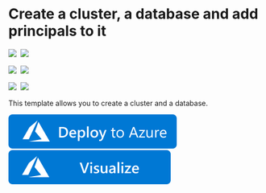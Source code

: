 # Create a cluster, a database and add principals to it

<IMG SRC="https://azurequickstartsservice.blob.core.windows.net/badges/101-kusto-cluster-database/PublicLastTestDate.svg" />&nbsp;
<IMG SRC="https://azurequickstartsservice.blob.core.windows.net/badges/101-kusto-cluster-database/PublicDeployment.svg" />&nbsp;

<IMG SRC="https://azurequickstartsservice.blob.core.windows.net/badges/101-kusto-cluster-database/FairfaxLastTestDate.svg" />&nbsp;
<IMG SRC="https://azurequickstartsservice.blob.core.windows.net/badges/101-kusto-cluster-database/FairfaxDeployment.svg" />&nbsp;

<IMG SRC="https://azurequickstartsservice.blob.core.windows.net/badges/101-kusto-cluster-database/BestPracticeResult.svg" />&nbsp;
<IMG SRC="https://azurequickstartsservice.blob.core.windows.net/badges/101-kusto-cluster-database/CredScanResult.svg" />&nbsp;

This template allows you to create a cluster and a database.

<a href="https://portal.azure.com/#create/Microsoft.Template/uri/https%3A%2F%2Fraw.githubusercontent.com%2FAzure%2Fazure-quickstart-templates%2Fmaster%2F101-kusto-cluster-database%2Fazuredeploy.json" target="_blank">
<img src="https://raw.githubusercontent.com/Azure/azure-quickstart-templates/master/1-CONTRIBUTION-GUIDE/images/deploytoazure.svg?sanitize=true"/>
</a>
<a href="http://armviz.io/#/?load=https%3A%2F%2Fraw.githubusercontent.com%2FAzure%2Fazure-quickstart-templates%2Fmaster%2F101-kusto-cluster-database%2Fazuredeploy.json" target="_blank">
<img src="https://raw.githubusercontent.com/Azure/azure-quickstart-templates/master/1-CONTRIBUTION-GUIDE/images/visualizebutton.svg?sanitize=true"/>
</a>

